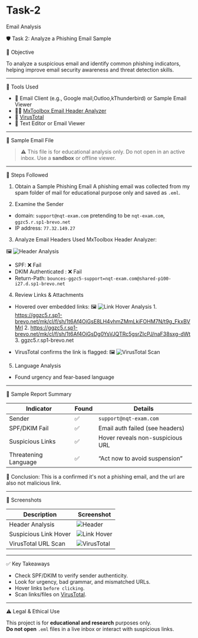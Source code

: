 # Task-2
Email Analysis 

🛡️ Task 2: Analyze a Phishing Email Sample

🎯 Objective

To analyze a suspicious email and identify common phishing indicators, helping improve email security awareness and threat detection skills.

---

🧰 Tools Used

- 📧 Email Client (e.g., Google mail,Outloo,kThunderbird) or Sample Email Viewer
- 🕵️‍♂️ [MxToolbox Email Header Analyzer](https://mxtoolbox.com/EmailHeaders.aspx)
- 🔬 [VirusTotal](https://www.virustotal.com/)
- 📝 Text Editor or Email Viewer

---

📂 Sample Email File

> ⚠️ This file is for educational analysis only. Do not open in an active inbox. Use a **sandbox** or offline viewer.

---

📝 Steps Followed

1. Obtain a Sample Phishing Email
A phishing email was collected from my spam folder of mail for educational purpose only and saved as `.eml`.

2. Examine the Sender
- domain: `support@nqt-exam.com` pretending to be `nqt-exam.com`, `ggzc5.r.sp1-brevo.net`
- IP address: `77.32.149.27`

3. Analyze Email Headers
Used MxToolbox Header Analyzer:

🖼️ ![Header Analysis](screenshots/header-analysis.png)

- SPF: ❌ Fail  
- DKIM Authenticated : ❌ Fail  
- Return-Path: `bounces-ggzc5-support=nqt-exam.com@shared-p100-i27.d.sp1-brevo.net`

4. Review Links & Attachments
- Hovered over embedded links:
🖼️ ![Link Hover Analysis](screenshots/suspicious-link-hover.png)
		1. https://ggzc5.r.sp1-brevo.net/mk/cl/f/sh/1t6Af4OiGsE8LH4vhmZMmLkiFOHM7N/t9g_FkxBVMrl
		2. https://ggzc5.r.sp1-brevo.net/mk/cl/f/sh/1t6Af4OiGsDg0YsVJQTRc5gsrZIcPJ/naF38sxg-dWt
		3. ggzc5.r.sp1-brevo.net

- VirusTotal confirms the link is flagged:
🖼️ ![VirusTotal Scan](screenshots/virustotal-url-scan.png)

5. Language Analysis
- Found urgency and fear-based language


---

📄 Sample Report Summary

| Indicator            | Found | Details                                      |
|----------------------|-------|----------------------------------------------|
| Sender               | ✅    | `support@nqt-exam.com`                       |
| SPF/DKIM Fail        | ✅    | Email auth failed (see headers)              |
| Suspicious Links     | ✅    | Hover reveals non-suspicious URL             |
| Threatening Language | ✅    | “Act now to avoid suspension”                |


📌 Conclusion: This is a confirmed it's not a phishing email, and the url are also not malicious link.

---

📸 Screenshots

| Description                        | Screenshot |
|-----------------------------------|------------|
| Header Analysis                   | ![Header](screenshots/header-analysis.png) |
| Suspicious Link Hover             | ![Link Hover](screenshots/suspicious-link-hover.png) |
| VirusTotal URL Scan               | ![VirusTotal](screenshots/virustotal-url-scan.png) |

---

✅ Key Takeaways

- Check SPF/DKIM to verify sender authenticity.
- Look for urgency, bad grammar, and mismatched URLs.
- Hover links `before clicking`.
- Scan links/files on [VirusTotal](https://www.virustotal.com/).

---

⚠️ Legal & Ethical Use

This project is for **educational and research** purposes only.  
**Do not open** `.eml` files in a live inbox or interact with suspicious links.



